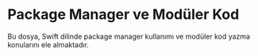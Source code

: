 # Package Manager ve Modüler Kod

Bu dosya, Swift dilinde package manager kullanımı ve modüler kod yazma konularını ele almaktadır.